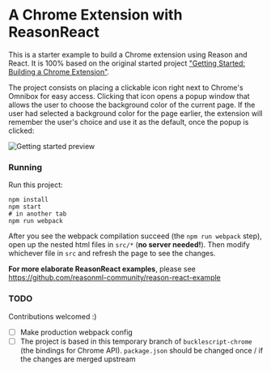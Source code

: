 # A Chrome Extension with ReasonReact
This is a starter example to build a Chrome extension using Reason and React. It is 100% based on the original started project ["Getting Started: Building a Chrome Extension"](https://developer.chrome.com/extensions/getstarted).

The project consists on placing a clickable icon right next to Chrome's Omnibox for easy access. Clicking that icon opens a popup window that allows the user to choose the background color of the current page. If the user had selected a background color for the page earlier, the extension will remember the user's choice and use it as the default, once the popup is clicked:

![Getting started preview](https://developer.chrome.com/static/images/gettingstarted-preview.png)

### Running

Run this project:

```
npm install
npm start
# in another tab
npm run webpack
```

After you see the webpack compilation succeed (the `npm run webpack` step), open up the nested html files in `src/*` (**no server needed!**). Then modify whichever file in `src` and refresh the page to see the changes.

**For more elaborate ReasonReact examples**, please see https://github.com/reasonml-community/reason-react-example

### TODO

Contributions welcomed :)

- [ ] Make production webpack config
- [ ] The project is based in this temporary branch of `bucklescript-chrome` (the bindings for Chrome API). `package.json` should be changed once / if the changes are merged upstream